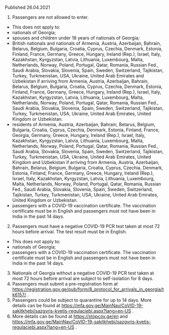 Published 26.04.2021
1. Passengers are not allowed to enter.
- This does not apply to:
- nationals of Georgia;
- spouses and children under 18 years of nationals of Georgia;
- British nationals and nationals of Armenia, Austria, Azerbaijan, Bahrain, Belarus, Belgium, Bulgaria, Croatia, Cyprus, Czechia, Denmark, Estonia, Finland, France, Germany, Greece, Hungary, Ireland (Rep.), Israel, Italy, Kazakhstan, Kyrgyzstan, Latvia, Lithuania, Luxembourg, Malta, Netherlands, Norway, Poland, Portugal, Qatar, Romania, Russian Fed., Saudi Arabia, Slovakia, Slovenia, Spain, Sweden, Switzerland, Tajikistan, Turkey, Turkmenistan, USA, Ukraine, United Arab Emirates and Uzbekistan if arriving from Armenia, Austria, Azerbaijan, Bahrain, Belarus, Belgium, Bulgaria, Croatia, Cyprus, Czechia, Denmark, Estonia, Finland, France, Germany, Greece, Hungary, Ireland (Rep.), Israel, Italy, Kazakhstan, Kyrgyzstan, Latvia, Lithuania, Luxembourg, Malta, Netherlands, Norway, Poland, Portugal, Qatar, Romania, Russian Fed., Saudi Arabia, Slovakia, Slovenia, Spain, Sweden, Switzerland, Tajikistan, Turkey, Turkmenistan, USA, Ukraine, United Arab Emirates, United Kingdom or Uzbekistan.
- residents of Armenia, Austria, Azerbaijan, Bahrain, Belarus, Belgium, Bulgaria, Croatia, Cyprus, Czechia, Denmark, Estonia, Finland, France, Georgia, Germany, Greece, Hungary, Ireland (Rep.), Israel, Italy, Kazakhstan, Kyrgyzstan, Latvia, Lithuania, Luxembourg, Malta, Netherlands, Norway, Poland, Portugal, Qatar, Romania, Russian Fed., Saudi Arabia, Slovakia, Slovenia, Spain, Sweden, Switzerland, Tajikistan, Turkey, Turkmenistan, USA, Ukraine, United Arab Emirates, United Kingdom and Uzbekistan if arriving from Armenia, Austria, Azerbaijan, Bahrain, Belarus, Belgium, Bulgaria, Croatia, Cyprus, Czechia, Denmark, Estonia, Finland, France, Germany, Greece, Hungary, Ireland (Rep.), Israel, Italy, Kazakhstan, Kyrgyzstan, Latvia, Lithuania, Luxembourg, Malta, Netherlands, Norway, Poland, Portugal, Qatar, Romania, Russian Fed., Saudi Arabia, Slovakia, Slovenia, Spain, Sweden, Switzerland, Tajikistan, Turkey, Turkmenistan, USA, Ukraine, United Arab Emirates, United Kingdom or Uzbekistan.
- passengers with a COVID-19 vaccination certificate. The vaccination certificate must be in English and passengers must not have been in India in the past 14 days.
2. Passengers must have a negative COVID-19 PCR test taken at most 72 hours before arrival. The test result must be in English.
- This does not apply to:
- nationals of Georgia;
- passengers with a COVID-19 vaccination certificate. The vaccination certificate must be in English and passengers must not have been in India in the past 14 days.
3. Nationals of Georgia without a negative COVID-19 PCR test taken at most 72 hours before arrival are subject to self-isolation for 8 days.
4. Passengers must submit a pre-registration form at <a href="https://registration.gov.ge/pub/form/8_protocol_for_arrivals_in_georgia/tk6157/">https://registration.gov.ge/pub/form/8_protocol_for_arrivals_in_georgia/tk6157/</a> .
5. Passengers could be subject to quarantine for up to 14 days. More details can be found at <a href="https://mfa.gov.ge/MainNav/CoVID-19-sakitkhebi/sazgvris-kvetis-regulaciebi.aspx?lang=en-US">https://mfa.gov.ge/MainNav/CoVID-19-sakitkhebi/sazgvris-kvetis-regulaciebi.aspx?lang=en-US</a> .
6. More details can be found at <a href="https://stopcov.ge/en">https://stopcov.ge/en</a> and <a href="https://mfa.gov.ge/MainNav/CoVID-19-sakitkhebi/sazgvris-kvetis-regulaciebi.aspx?lang=en-US">https://mfa.gov.ge/MainNav/CoVID-19-sakitkhebi/sazgvris-kvetis-regulaciebi.aspx?lang=en-US</a> .

